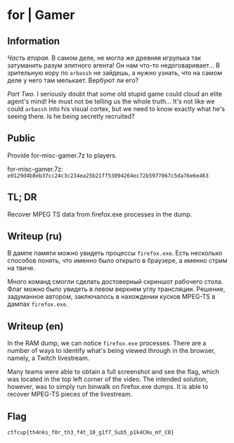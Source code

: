 # for | Gamer

## Information
*Часть вторая.* В самом деле, не могла же древняя игрулька так затуманить разум элитного агента! 
Он нам что-то недоговаривает... В зрительную кору по `arbassh` не зайдешь, а нужно узнать, что на самом деле у него там мелькает.
Вербуют ли его?

*Part Two.* I seriously doubt that some old stupid game could cloud an elite agent's mind!  He must not be telling us the whole truth... It's not like we could `arbassh` into his visual cortex, but we need to know exactly what he's seeing there. Is he being secretly recruited?


## Public
Provide for-misc-gamer.7z to players.

for-misc-gamer.7z: `e0129d4b8eb37cc24c3c234ea25b21ff53094264ec72b5977067c5da76e6e463`

## TL; DR
Recover MPEG TS data from firefox.exe processes in the dump.

## Writeup (ru)

В дампе памяти можно увидеть процессы `firefox.exe`. Есть несколько способов понять, что именно было открыто в браузере, а именно стрим на твиче.

Много команд смогли сделать достоверный скриншот рабочего стола. Флаг можно было увидеть в левом верхнем углу трансляции. Решение, задуманное автором, заключалось в нахождении кусков MPEG-TS в дампах `firefox.exe`.

## Writeup (en)

In the RAM dump, we can notice `firefox.exe` processes. There are a number of ways to identify what's being viewed through in the browser, namely, a Twitch livestream.

Many teams were able to obtain a full screenshot and see the flag, which was located in the top left corner of the video. The intended solution, however, was to simply run binwalk on firefox.exe dumps. It is able to recover MPEG-TS pieces of the livestream.

## Flag
`ctfcup{th4nks_f0r_th3_f4t_10_g1f7_Sub5_p1k4CHu_mY_C0}`
